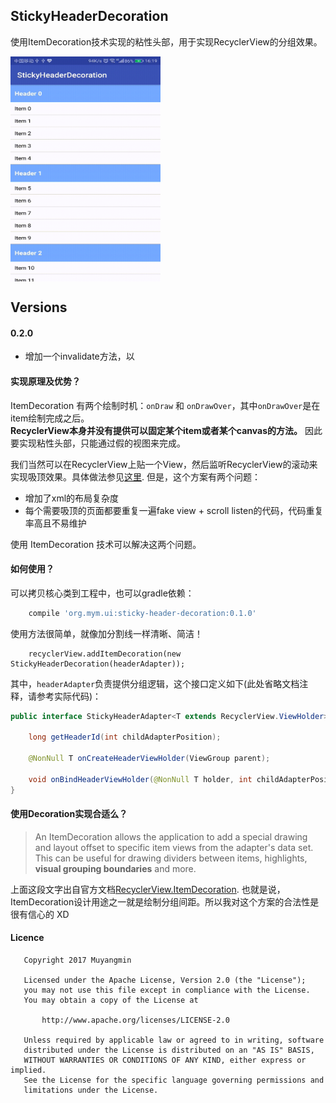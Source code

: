 ## StickyHeaderDecoration

使用ItemDecoration技术实现的粘性头部，用于实现RecyclerView的分组效果。

 <img src="./SVID_20170802_161913.gif" width = "240" height = "360" alt="Screen shoot" align=center />

## Versions
#### 0.2.0 
 * 增加一个invalidate方法，以

#### 实现原理及优势？
ItemDecoration 有两个绘制时机：`onDraw` 和 `onDrawOver`，其中`onDrawOver`是在item绘制完成之后。  
**RecyclerView本身并没有提供可以固定某个item或者某个canvas的方法。** 
因此要实现粘性头部，只能通过假的视图来完成。

我们当然可以在RecyclerView上贴一个View，然后监听RecyclerView的滚动来实现吸顶效果。具体做法参见[这里](http://www.jianshu.com/p/c596f2e6f587). 但是，这个方案有两个问题：
 * 增加了xml的布局复杂度
 * 每个需要吸顶的页面都要重复一遍fake view + scroll listen的代码，代码重复率高且不易维护

使用 ItemDecoration 技术可以解决这两个问题。

#### 如何使用？
可以拷贝核心类到工程中，也可以gradle依赖：
```Groovy
    compile 'org.mym.ui:sticky-header-decoration:0.1.0'
```

使用方法很简单，就像加分割线一样清晰、简洁！
```
    recyclerView.addItemDecoration(new StickyHeaderDecoration(headerAdapter));
```
其中，`headerAdapter`负责提供分组逻辑，这个接口定义如下(此处省略文档注释，请参考实际代码)：
```Java
public interface StickyHeaderAdapter<T extends RecyclerView.ViewHolder> {

    long getHeaderId(int childAdapterPosition);
    
    @NonNull T onCreateHeaderViewHolder(ViewGroup parent);
    
    void onBindHeaderViewHolder(@NonNull T holder, int childAdapterPosition);
}
```

#### 使用Decoration实现合适么？
> An ItemDecoration allows the application to add a special drawing and layout offset to specific 
item views from the adapter's data set. This can be useful for drawing dividers between items, 
highlights, **visual grouping boundaries** and more.

上面这段文字出自官方文档[RecyclerView.ItemDecoration](https://developer.android.com/reference/android/support/v7/widget/RecyclerView.ItemDecoration.html).
也就是说，ItemDecoration设计用途之一就是绘制分组间距。所以我对这个方案的合法性是很有信心的 XD

#### Licence
```
   Copyright 2017 Muyangmin

   Licensed under the Apache License, Version 2.0 (the "License");
   you may not use this file except in compliance with the License.
   You may obtain a copy of the License at

       http://www.apache.org/licenses/LICENSE-2.0

   Unless required by applicable law or agreed to in writing, software
   distributed under the License is distributed on an "AS IS" BASIS,
   WITHOUT WARRANTIES OR CONDITIONS OF ANY KIND, either express or implied.
   See the License for the specific language governing permissions and
   limitations under the License.

```